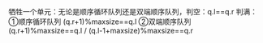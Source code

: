 牺牲一个单元：无论是顺序循环队列还是双端顺序队列，判空：q.l==q.r 判满：①顺序循环队列 (q.r+1)%maxsize==q.l ②双端顺序队列 (q.r+1)%maxsize==q.l / (q.l-1+maxsize)%maxsize==q.r